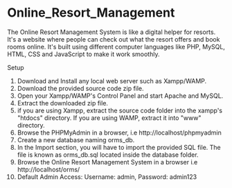 # Online_Resort_Management
The Online Resort Management System is like a digital helper for resorts. It's a website where people can check out what the resort offers and book rooms online. It's built using different computer languages like PHP, MySQL, HTML, CSS and JavaScript to make it work smoothly.

Setup
1. Download and Install any local web server such as Xampp/WAMP.
2. Download the provided source code zip file.
3. Open your Xampp/WAMP's Control Panel and start Apache and MySQL.
4. Extract the downloaded zip file.
5. if you are using Xampp, extract the source code folder into the xampp's "htdocs" directory. If you are using WAMP, extract it into "www" directory.
6. Browse the PHPMyAdmin in a browser, i.e http://localhost/phpmyadmin
7. Create a new database naming orms_db.
8. In the Import section, you will have to import the provided SQL file. The file is known as orms_db.sql located inside the database folder.
9. Browse the Online Resort Management System in a browser i.e http://localhost/orms/
10. Default Admin Access: Username: admin, Password: admin123
